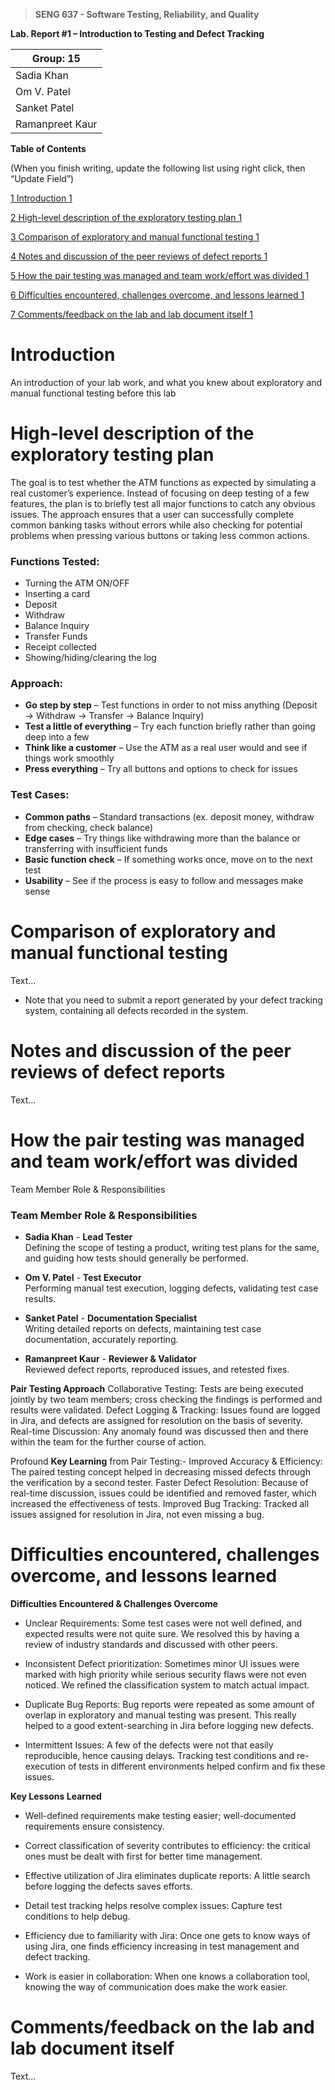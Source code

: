 >   **SENG 637 - Software Testing, Reliability, and Quality**

**Lab. Report \#1 – Introduction to Testing and Defect Tracking**

| Group: 15      |
|-----------------|
| Sadia Khan               |   
| Om V. Patel            |   
| Sanket Patel               |   
| Ramanpreet Kaur              |   


**Table of Contents**

(When you finish writing, update the following list using right click, then
“Update Field”)

[1 Introduction	1](#_Toc439194677)

[2 High-level description of the exploratory testing plan	1](#_Toc439194678)

[3 Comparison of exploratory and manual functional testing	1](#_Toc439194679)

[4 Notes and discussion of the peer reviews of defect reports	1](#_Toc439194680)

[5 How the pair testing was managed and team work/effort was
divided	1](#_Toc439194681)

[6 Difficulties encountered, challenges overcome, and lessons
learned	1](#_Toc439194682)

[7 Comments/feedback on the lab and lab document itself	1](#_Toc439194683)

# Introduction

An introduction of your lab work, and what you knew about exploratory and manual
functional testing before this lab

# High-level description of the exploratory testing plan

The goal is to test whether the ATM functions as expected by simulating a real customer’s experience. Instead of focusing on deep testing of a few features, the plan is to briefly test all major functions to catch any obvious issues. The approach ensures that a user can successfully complete common banking tasks without errors while also checking for potential problems when pressing various buttons or taking less common actions.

### Functions Tested:
- Turning the ATM ON/OFF
- Inserting a card
- Deposit
- Withdraw
- Balance Inquiry
- Transfer Funds
- Receipt collected
- Showing/hiding/clearing the log

### Approach:
- **Go step by step** – Test functions in order to not miss anything (Deposit → Withdraw → Transfer → Balance Inquiry)
- **Test a little of everything** – Try each function briefly rather than going deep into a few
- **Think like a customer** – Use the ATM as a real user would and see if things work smoothly
- **Press everything** – Try all buttons and options to check for issues

### Test Cases:
- **Common paths** – Standard transactions (ex. deposit money, withdraw from checking, check balance)
- **Edge cases** – Try things like withdrawing more than the balance or transferring with insufficient funds
- **Basic function check** – If something works once, move on to the next test
- **Usability** – See if the process is easy to follow and messages make sense

# Comparison of exploratory and manual functional testing

Text…

-   Note that you need to submit a report generated by your defect tracking
    system, containing all defects recorded in the system.

# Notes and discussion of the peer reviews of defect reports

Text…

# How the pair testing was managed and team work/effort was divided 

Team Member Role & Responsibilities

### Team Member Role & Responsibilities

- **Sadia Khan** - **Lead Tester**  
  Defining the scope of testing a product, writing test plans for the same, and guiding how tests should generally be performed.  

- **Om V. Patel** - **Test Executor**  
  Performing manual test execution, logging defects, validating test case results.  

- **Sanket Patel** - **Documentation Specialist**  
  Writing detailed reports on defects, maintaining test case documentation, accurately reporting.  

- **Ramanpreet Kaur** - **Reviewer & Validator**  
  Reviewed defect reports, reproduced issues, and retested fixes.


**Pair Testing Approach**
Collaborative Testing: Tests are being executed jointly by two team members; cross checking the findings is performed and results were validated.
Defect Logging & Tracking: Issues found are logged in Jira, and defects are assigned for resolution on the basis of severity.
Real-time Discussion: Any anomaly found was discussed then and there within the team for the further course of action.

Profound **Key Learning** from Pair Testing:-
Improved Accuracy & Efficiency: The paired testing concept helped in decreasing missed defects through the verification by a second tester.
Faster Defect Resolution: Because of real-time discussion, issues could be identified and removed faster, which increased the effectiveness of tests.
Improved Bug Tracking: Tracked all issues assigned for resolution in Jira, not even missing a bug.

# Difficulties encountered, challenges overcome, and lessons learned

**Difficulties Encountered & Challenges Overcome**

- Unclear Requirements: Some test cases were not well defined, and expected results were not quite sure. We resolved this by having a review of industry standards and discussed with other peers.

- Inconsistent Defect prioritization: Sometimes minor UI issues were marked with high priority while serious security flaws were not even noticed. We refined the classification system to match actual impact.

- Duplicate Bug Reports: Bug reports were repeated as some amount of overlap in exploratory and manual testing was present. This really helped to a good extent-searching in Jira before logging new defects.

- Intermittent Issues: A few of the defects were not that easily reproducible, hence causing delays. Tracking test conditions and re-execution of tests in different environments helped confirm and fix these issues.

**Key Lessons Learned**

- Well-defined requirements make testing easier; well-documented requirements ensure consistency.

- Correct classification of severity contributes to efficiency: the critical ones must be dealt with first for better time management.

- Effective utilization of Jira eliminates duplicate reports: A little search before logging the defects saves efforts.

- Detail test tracking helps resolve complex issues: Capture test conditions to help debug.

- Efficiency due to familiarity with Jira: Once one gets to know ways of using Jira, one finds efficiency increasing in test management and defect tracking.

- Work is easier in collaboration: When one knows a collaboration tool, knowing the way of communication does make the work easier.
# Comments/feedback on the lab and lab document itself

Text…
